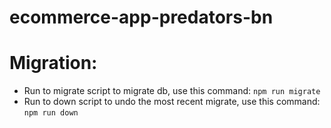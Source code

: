 # ecommerce-app-predators-bn

# Migration:
- Run to migrate script to migrate db, use this command: `npm run migrate`
- Run to down script to undo the most recent migrate, use this command: `npm run down`